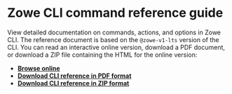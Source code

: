 # Zowe CLI command reference guide

View detailed documentation on commands, actions, and options in Zowe CLI. The reference document is based on the `@zowe-v1-lts` version of the CLI. You can read an interactive online version, download a PDF document, or download a ZIP file containing the HTML for the online version:
- <b><a href="/v1.5.x/web_help/index.html" target="_blank">Browse online</a></b>
- <b><a href="/v1.5.x/CLIReference_Zowe.pdf" target="_blank">Download CLI reference in PDF format</a></b>
- <b><a href="/v1.5.x/zowe_web_help.zip" target="_blank">Download CLI reference in ZIP format</a></b>

